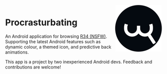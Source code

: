 <img src=".github/assets/r34.png" align="right" height="150" width="150">

# Procrasturbating
An Android application for browsing [R34 (NSFW)](https://rule34.xxx). Supporting the latest Android features such as dynamic colour, a themed icon, and predictive back animations.

This app is a project by two inexperienced Android devs. Feedback and contributions are welcome!

